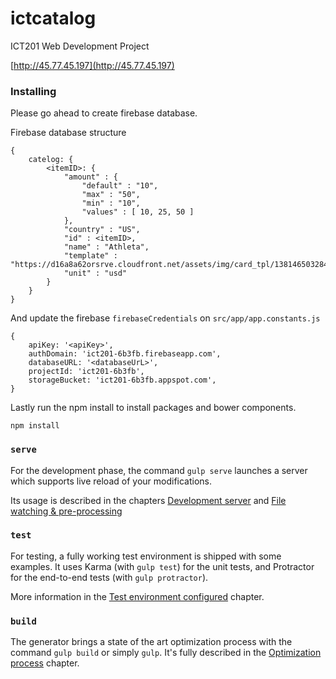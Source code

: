# ictcatalog

ICT201 Web Development Project

[http://45.77.45.197](http://45.77.45.197)

### Installing

Please go ahead to create firebase database.

Firebase database structure 

```
{
    catelog: {
        <itemID>: {
            "amount" : {
                "default" : "10",
                "max" : "50",
                "min" : "10",
                "values" : [ 10, 25, 50 ]
            },
            "country" : "US",
            "id" : <itemID>,
            "name" : "Athleta",
            "template" : "https://d16a8a62orsrve.cloudfront.net/assets/img/card_tpl/138146503284jqelw.png",
            "unit" : "usd"
        }
    }
}
```

And update the firebase `firebaseCredentials` on `src/app/app.constants.js`

```
{
    apiKey: '<apiKey>',
    authDomain: 'ict201-6b3fb.firebaseapp.com',
    databaseURL: '<databaseUrL>',
    projectId: 'ict201-6b3fb',
    storageBucket: 'ict201-6b3fb.appspot.com',
}
```

Lastly run the npm install to install packages and bower components.

```
npm install
```

### `serve`

For the development phase, the command `gulp serve` launches a server which supports live reload of your modifications.

Its usage is described in the chapters [Development server](#development-server) and [File watching & pre-processing](#file-watching--pre-processing)

### `test`

For testing, a fully working test environment is shipped with some examples. It uses Karma (with `gulp test`) for the unit tests, and Protractor for the end-to-end tests (with `gulp protractor`).

More information in the [Test environment configured](#test-environment-configured) chapter.

### `build`

The generator brings a state of the art optimization process with the command `gulp build` or simply `gulp`. It's fully described in the [Optimization process](#optimization-process) chapter.
